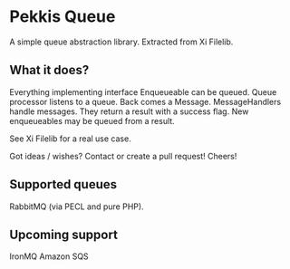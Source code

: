 Pekkis Queue
=============

A simple queue abstraction library. Extracted from Xi Filelib.

What it does?
--------------

Everything implementing interface Enqueueable can be queued. Queue processor listens to a queue. Back comes a Message.
MessageHandlers handle messages. They return a result with a success flag. New enqueueables may be queued from
a result.

See Xi Filelib for a real use case.

Got ideas / wishes? Contact or create a pull request! Cheers!

Supported queues
-----------------

RabbitMQ (via PECL and pure PHP).

Upcoming support
-----------------

IronMQ
Amazon SQS

